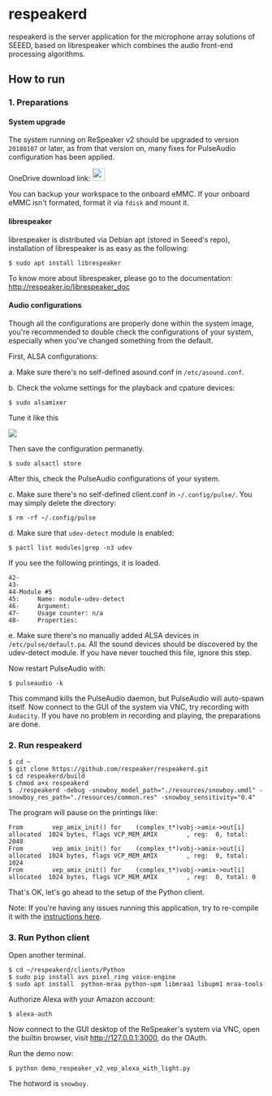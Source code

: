 # respeakerd

respeakerd is the server application for the microphone array solutions of SEEED, based on librespeaker which combines the audio front-end processing algorithms.

## How to run

### 1. Preparations

#### System upgrade

The system running on ReSpeaker v2 should be upgraded to version `20180107` or later, as from that version on, many fixes for PulseAudio configuration has been applied.

OneDrive download link: <a href="https://bfaceafsieduau-my.sharepoint.com/personal/miaojg22_off365_cn/_layouts/15/guestaccess.aspx?folderid=0bb3c4f3f122d4c2bb0f65eee2b5938f8&authkey=AfLSkcE8QeeUHTQ8GGfrrsU"><img src="https://github.com/respeaker/get_started_with_respeaker/blob/master/img/onedrive.png?raw=true" height="25"></img></a>

You can backup your workspace to the onboard eMMC. If your onboard eMMC isn't formated, format it via `fdisk` and mount it.

#### librespeaker

librespeaker is distributed via Debian apt (stored in Seeed's repo), installation of librespeaker is as easy as the following:

```shell
$ sudo apt install librespeaker
```

To know more about librespeaker, please go to the documentation: http://respeaker.io/librespeaker_doc

#### Audio configurations

Though all the configurations are properly done within the system image, you're recommended to double check the configurations of your system, especially when you've changed something from the default.

First, ALSA configurations:

a. Make sure there's no self-defined asound.conf in `/etc/asound.conf`.

b. Check the volume settings for the playback and cpature devices:

```shell
$ sudo alsamixer
```

Tune it like this

![](https://gitlab.com/seeedstudio/respeakerd/uploads/e9ea93446962f8e524ebc54408a83f96/image.png)

Then save the configuration permanetly.

```shell
$ sudo alsactl store
```

After this, check the PulseAudio configurations of your system.

c. Make sure there's no self-defined client.conf in `~/.config/pulse/`. You may simply delete the directory:

```shell
$ rm -rf ~/.config/pulse
```

d. Make sure that `udev-detect` module is enabled:

```shell
$ pactl list modules|grep -n3 udev
```

If you see the following printings, it is loaded.

```shell
42-
43-
44-Module #5
45:    	Name: module-udev-detect
46-    	Argument:
47-    	Usage counter: n/a
48-    	Properties:
```

e. Make sure there's no manually added ALSA devices in `/etc/pulse/default.pa`. All the sound devices should be discovered by the udev-detect module. If you have never touched this file, ignore this step.

Now restart PulseAudio with:

```shell
$ pulseaudio -k
```

This command kills the PulseAudio daemon, but PulseAudio will auto-spawn itself. Now connect to the GUI of the system via VNC, try recording with `Audacity`. If you have no problem in recording and playing, the preparations are done.


### 2. Run respeakerd

```shell
$ cd ~
$ git clone https://github.com/respeaker/respeakerd.git
$ cd respeakerd/build
$ chmod a+x respeakerd
$ ./respeakerd -debug -snowboy_model_path="./resources/snowboy.umdl" -snowboy_res_path="./resources/common.res" -snowboy_sensitivity="0.4"
```

The program will pause on the printings like:

```shell
From        vep_amix_init() for    (complex_t*)vobj->amix->out[i] allocated  1024 bytes, flags VCP_MEM_AMIX        , reg:  0, total: 2048
From        vep_amix_init() for    (complex_t*)vobj->amix->out[i] allocated  1024 bytes, flags VCP_MEM_AMIX        , reg:  0, total: 1024
From        vep_amix_init() for    (complex_t*)vobj->amix->out[i] allocated  1024 bytes, flags VCP_MEM_AMIX        , reg:  0, total: 0
```

That's OK, let's go ahead to the setup of the Python client. 

Note: If you're having any issues running this application, try to re-compile it with the [instructions here](doc/DEVELOPER_MANUAL.md#2-how-to-compile).

### 3. Run Python client

Open another terminal.

```shell
$ cd ~/respeakerd/clients/Python
$ sudo pip install avs pixel_ring voice-engine
$ sudo apt install  python-mraa python-upm libmraa1 libupm1 mraa-tools
```

Authorize Alexa with your Amazon account:
```shell
$ alexa-auth
```

Now connect to the GUI desktop of the ReSpeaker's system via VNC, open the builtin browser, visit http://127.0.0.1:3000, do the OAuth.

Run the demo now:

```shell
$ python demo_respeaker_v2_vep_alexa_with_light.py
```

The hotword is `snowboy`.


